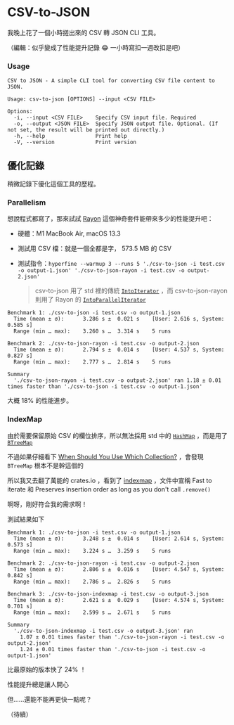 # CSV-to-JSON

我晚上花了一個小時搓出來的 CSV 轉 JSON CLI 工具。

（編輯：似乎變成了性能提升記錄 😂 一小時寫扣一週改扣是吧）

### Usage

```
CSV to JSON - A simple CLI tool for converting CSV file content to JSON.

Usage: csv-to-json [OPTIONS] --input <CSV FILE>

Options:
  -i, --input <CSV FILE>    Specify CSV input file. Required
  -o, --output <JSON FILE>  Specify JSON output file. Optional. (If not set, the result will be printed out directly.)
  -h, --help                Print help
  -V, --version             Print version
```

## 優化記錄

稍微記錄下優化這個工具的歷程。

### Parallelism

想說程式都寫了，那來試試 [Rayon](https://crates.io/crates/rayon)
這個神奇套件能帶來多少的性能提升吧：

- 硬體：M1 MacBook Air, macOS 13.3
- 測試用 CSV 檔：就是一個全都是字， 573.5 MB 的 CSV
- 測試指令：`hyperfine --warmup 3 --runs 5 './csv-to-json -i test.csv -o output-1.json' './csv-to-json-rayon -i test.csv -o output-2.json'`

  > csv-to-json 用了 std 裡的傳統
  > [`IntoIterator`](https://doc.rust-lang.org/stable/std/iter/trait.IntoIterator.html)
  > ，而 csv-to-json-rayon 則用了 Rayon 的
  > [`IntoParallelIterator`](https://docs.rs/rayon/1.7.0/rayon/iter/trait.IntoParallelIterator.html)

```
Benchmark 1: ./csv-to-json -i test.csv -o output-1.json
  Time (mean ± σ):      3.286 s ±  0.021 s    [User: 2.616 s, System: 0.585 s]
  Range (min … max):    3.260 s …  3.314 s    5 runs

Benchmark 2: ./csv-to-json-rayon -i test.csv -o output-2.json
  Time (mean ± σ):      2.794 s ±  0.014 s    [User: 4.537 s, System: 0.827 s]
  Range (min … max):    2.777 s …  2.814 s    5 runs

Summary
  './csv-to-json-rayon -i test.csv -o output-2.json' ran 1.18 ± 0.01 times faster than './csv-to-json -i test.csv -o output-1.json'
```

大概 18% 的性能進步。

### IndexMap

由於需要保留原始 CSV 的欄位排序，所以無法採用 std 中的
[`HashMap`](https://doc.rust-lang.org/stable/std/collections/struct.HashMap.html)
，而是用了
[`BTreeMap`](https://doc.rust-lang.org/stable/std/collections/struct.BTreeMap.html)

不過如果仔細看下
[When Should You Use Which Collection?](https://doc.rust-lang.org/stable/std/collections/index.html)
，會發現 `BTreeMap` 根本不是幹這個的

所以我又去翻了萬能的 crates.io ，看到了
[indexmap](https://crates.io/crates/indexmap) ，文件中宣稱 Fast to iterate 和
Preserves insertion order as long as you don't call `.remove()`

啊呀，剛好符合我的需求啊！

測試結果如下

```
Benchmark 1: ./csv-to-json -i test.csv -o output-1.json
  Time (mean ± σ):      3.248 s ±  0.014 s    [User: 2.614 s, System: 0.573 s]
  Range (min … max):    3.224 s …  3.259 s    5 runs

Benchmark 2: ./csv-to-json-rayon -i test.csv -o output-2.json
  Time (mean ± σ):      2.806 s ±  0.016 s    [User: 4.547 s, System: 0.842 s]
  Range (min … max):    2.786 s …  2.826 s    5 runs

Benchmark 3: ./csv-to-json-indexmap -i test.csv -o output-3.json
  Time (mean ± σ):      2.621 s ±  0.029 s    [User: 4.574 s, System: 0.701 s]
  Range (min … max):    2.599 s …  2.671 s    5 runs

Summary
  './csv-to-json-indexmap -i test.csv -o output-3.json' ran
    1.07 ± 0.01 times faster than './csv-to-json-rayon -i test.csv -o output-2.json'
    1.24 ± 0.01 times faster than './csv-to-json -i test.csv -o output-1.json'
```

比最原始的版本快了 24% ！

性能提升總是讓人開心

但......還能不能再更快一點呢？

（待續）

